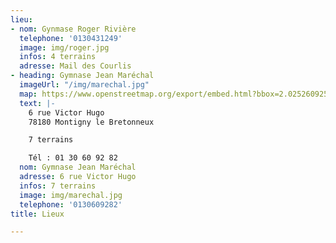 ```yaml
---
lieu:
- nom: Gynmase Roger Rivière
  telephone: '0130431249'
  image: img/roger.jpg
  infos: 4 terrains
  adresse: Mail des Courlis
- heading: Gymnase Jean Maréchal
  imageUrl: "/img/marechal.jpg"
  map: https://www.openstreetmap.org/export/embed.html?bbox=2.025260925292969%2C48.784968202069514%2C2.0559453964233403%2C48.79798777449725&amp;layer=mapnik&amp;marker=48.79147841058931%2C2.0406031608581543
  text: |-
    6 rue Victor Hugo
    78180 Montigny le Bretonneux

    7 terrains

    Tél : 01 30 60 92 82
  nom: Gymnase Jean Maréchal
  adresse: 6 rue Victor Hugo
  infos: 7 terrains
  image: img/marechal.jpg
  telephone: '0130609282'
title: Lieux

---
```

